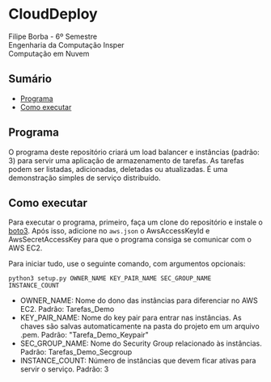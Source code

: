 # CloudDeploy
Filipe Borba - 6º Semestre  
Engenharia da Computação Insper  
Computação em Nuvem  

## Sumário

- [Programa](#programa)
- [Como executar](#como-executar)

## Programa

O programa deste repositório criará um load balancer e instâncias (padrão: 3) para servir uma aplicação de armazenamento de tarefas. As tarefas podem ser listadas, adicionadas, deletadas ou atualizadas. É uma demonstração simples de serviço distribuído.

## Como executar

Para executar o programa, primeiro, faça um clone do repositório e instale o [boto3](https://boto3.amazonaws.com/v1/documentation/api/latest/guide/quickstart.html#installation). Após isso, adicione no ```aws.json``` o AwsAccessKeyId e AwsSecretAccessKey para que o programa consiga se comunicar com o AWS EC2.

Para iniciar tudo, use o seguinte comando, com argumentos opcionais:

`python3 setup.py OWNER_NAME KEY_PAIR_NAME SEC_GROUP_NAME INSTANCE_COUNT`

* OWNER_NAME: Nome do dono das instâncias para diferenciar no AWS EC2. Padrão: Tarefas_Demo
* KEY_PAIR_NAME: Nome do key pair para entrar nas instâncias. As chaves são salvas automaticamente na pasta do projeto em um arquivo .pem. Padrão: "Tarefa_Demo_Keypair"
* SEC_GROUP_NAME: Nome do Security Group relacionado às instâncias. Padrão: Tarefas_Demo_Secgroup
* INSTANCE_COUNT: Número de instâncias que devem ficar ativas para servir o serviço. Padrão: 3
